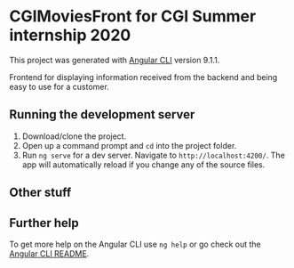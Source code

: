 # CGIMoviesFront for CGI Summer internship 2020

This project was generated with [Angular CLI](https://github.com/angular/angular-cli) version 9.1.1.

Frontend for displaying information received from the backend and being easy to use for a customer.

## Running the development server

1. Download/clone the project.
2. Open up a command prompt and `cd` into the project folder.
2. Run `ng serve` for a dev server. Navigate to `http://localhost:4200/`. The app will automatically reload if you change any of the source files.

## Other stuff

## Further help

To get more help on the Angular CLI use `ng help` or go check out the [Angular CLI README](https://github.com/angular/angular-cli/blob/master/README.md).
